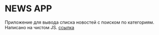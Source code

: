 # NEWS APP
Приложение для вывода списка новостей с поиском по категориям. Написано на чистом JS.
[ссылка](https://mazan-pavel.github.io/news-app/)